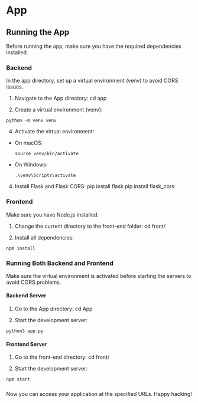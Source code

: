 # App

## Running the App

Before running the app, make sure you have the required dependencies installed.

### Backend

In the app directory, set up a virtual environment (venv) to avoid CORS issues.

1. Navigate to the App directory: cd app

2. Create a virtual environment (venv):
  ```
 python -m venv venv
  ``` 

4. Activate the virtual environment:
- On macOS:
  ```
  source venv/bin/activate
  ```
- On Windows:
  ```
  .\venv\Scripts\activate
  ```

4. Install Flask and Flask CORS:
pip install flask
pip install flask_cors

### Frontend

Make sure you have Node.js installed.

1. Change the current directory to the front-end folder:
cd front/

2. Install all dependencies:
  ```
 npm install
  ``` 

### Running Both Backend and Frontend

Make sure the virtual environment is activated before starting the servers to avoid CORS problems.

#### Backend Server

1. Go to the App directory:
cd App

2. Start the development server:
  ```
 python3 app.py
  ``` 


#### Frontend Server

1. Go to the front-end directory:
cd front/

2. Start the development server:
  ```
 npm start
  ``` 
#####
Now you can access your application at the specified URLs. Happy hacking!




